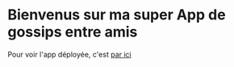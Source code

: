 # Bienvenus sur ma super App de gossips entre amis

Pour voir l'app déployée, c'est [par ici](https://justikro-hacking-gossip.herokuapp.com/)
